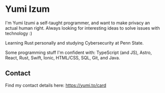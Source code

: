 # Yumi Izum

I'm Yumi Izumi a self-taught programmer, and want to make privacy an actual human right. Always looking for interesting ideas to solve issues with technology :)

Learning Rust personally and studying Cybersecurity at Penn State.

Some programming stuff I'm confident with: TypeScript (and JS), Astro, React, Rust, Swift, Ionic, HTML/CSS, SQL, Git, and Java.

## Contact

Find my contact details here: https://yumi.to/card
